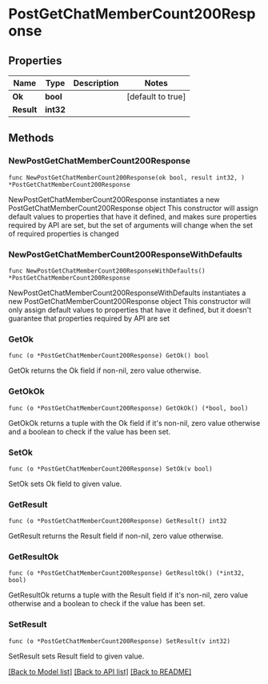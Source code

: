 # PostGetChatMemberCount200Response

## Properties

Name | Type | Description | Notes
------------ | ------------- | ------------- | -------------
**Ok** | **bool** |  | [default to true]
**Result** | **int32** |  | 

## Methods

### NewPostGetChatMemberCount200Response

`func NewPostGetChatMemberCount200Response(ok bool, result int32, ) *PostGetChatMemberCount200Response`

NewPostGetChatMemberCount200Response instantiates a new PostGetChatMemberCount200Response object
This constructor will assign default values to properties that have it defined,
and makes sure properties required by API are set, but the set of arguments
will change when the set of required properties is changed

### NewPostGetChatMemberCount200ResponseWithDefaults

`func NewPostGetChatMemberCount200ResponseWithDefaults() *PostGetChatMemberCount200Response`

NewPostGetChatMemberCount200ResponseWithDefaults instantiates a new PostGetChatMemberCount200Response object
This constructor will only assign default values to properties that have it defined,
but it doesn't guarantee that properties required by API are set

### GetOk

`func (o *PostGetChatMemberCount200Response) GetOk() bool`

GetOk returns the Ok field if non-nil, zero value otherwise.

### GetOkOk

`func (o *PostGetChatMemberCount200Response) GetOkOk() (*bool, bool)`

GetOkOk returns a tuple with the Ok field if it's non-nil, zero value otherwise
and a boolean to check if the value has been set.

### SetOk

`func (o *PostGetChatMemberCount200Response) SetOk(v bool)`

SetOk sets Ok field to given value.


### GetResult

`func (o *PostGetChatMemberCount200Response) GetResult() int32`

GetResult returns the Result field if non-nil, zero value otherwise.

### GetResultOk

`func (o *PostGetChatMemberCount200Response) GetResultOk() (*int32, bool)`

GetResultOk returns a tuple with the Result field if it's non-nil, zero value otherwise
and a boolean to check if the value has been set.

### SetResult

`func (o *PostGetChatMemberCount200Response) SetResult(v int32)`

SetResult sets Result field to given value.



[[Back to Model list]](../README.md#documentation-for-models) [[Back to API list]](../README.md#documentation-for-api-endpoints) [[Back to README]](../README.md)


